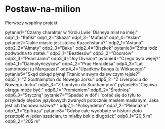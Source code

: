 # Postaw-na-milion
Pierwszy wspólny projekt

pytanie1="Czarny charakter w 'Królu Lwie' Disneya miał na imię:"
odp1_1="Rafiki"
odp1_2="Skaza"
odp1_3="Mufasa"
odp1_4="Aslan"
pytanie2="Jakie miasto jest stolicą Kazachstanu?"
odp2_1="Astana"
odp2_2="Ałmaty"
odp2_3="Baku"
odp2_4="Biszkek"
pytanie3="Żółta łódź podwodna to statek:"
odp3_1="Beatlesów"
odp3_2="Doorsów"
odp3_3="Pearl Jamu"
odp3_4="Joy Division"
pytanie4="Czego było więej?"
odp4_1="Dalmatyńczyków"
odp4_2="Prac Heraklesa"
odp4_3="Lat samotności (u Marqueza)"
odp4_4="Upadków Bunga (u Witkacego)"
pytanie5="Skąd dokąd płynął Titanic w swym dziewiczym rejsie?"
odp5_1="Z Southampton do Nowego Jorku"
odp5_2="Z Liverpoolu do Nowego Jorku"
odp5_3="Z Londynu do Southampton"
pytanie6="Cięciwa okręgu może być:"
odp6_1="Promieniem"
odp6_2="Średnicą"
odp6_3="Styczną"
pytanie7="'Spadać w dół' i 'cofać się do tyłu to przykłady błędów językowych zwanych potocznie masłem maślanym. Jaka jest ich fachowa nazwa?'"
odp7_1="Polisyndeton"
odp7_2="Pleonazm"
odp7_3="Epifraza"
pytanie8="Gdyby całe wydobyte w historii złoto przetopić w jeden sześcian, to miałby bok o długości:"
odp8_1="20,5 m"
odp8_2="205 m"
